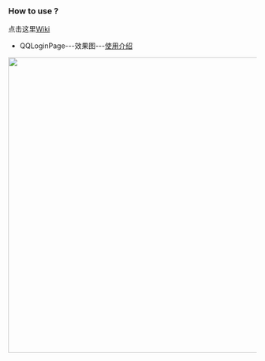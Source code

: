 ### How to use ?

点击这里[Wiki](https://github.com/azhon/ReactNative/wiki)

* QQLoginPage---效果图---[使用介绍](http://blog.csdn.net/a_zhon/article/details/78040711)

<img src="https://github.com/azhon/ReactNative/blob/master/images/qq_login.png" width="600">


